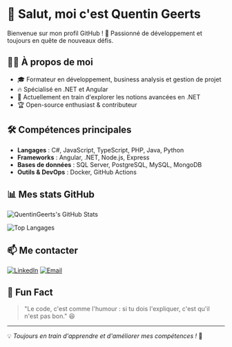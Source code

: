 # 👋 Salut, moi c'est Quentin Geerts

Bienvenue sur mon profil GitHub ! 🚀 Passionné de développement et toujours en quête de nouveaux défis.

## 👨‍💻 À propos de moi
- 🎓 Formateur en développement, business analysis et gestion de projet
- 🔥 Spécialisé en .NET et Angular
- 🎯 Actuellement en train d'explorer les notions avancées en .NET
- 🏆 Open-source enthusiast & contributeur

## 🛠️ Compétences principales
- **Langages** : C#, JavaScript, TypeScript, PHP, Java, Python
- **Frameworks** : Angular, .NET, Node.js, Express
- **Bases de données** : SQL Server, PostgreSQL, MySQL, MongoDB
- **Outils & DevOps** : Docker, GitHub Actions

## 📊 Mes stats GitHub
![QuentinGeerts's GitHub Stats](https://github-readme-stats.vercel.app/api?username=QuentinGeerts&show_icons=true&theme=radical)

![Top Langages](https://github-readme-stats.vercel.app/api/top-langs/?username=QuentinGeerts&layout=compact&theme=radical)

## 📫 Me contacter
[![LinkedIn](https://img.shields.io/badge/LinkedIn-geerts-quentin-blue?style=flat&logo=linkedin)](https://www.linkedin.com/in/geerts-quentin/)
[![Email](https://img.shields.io/badge/gmail-quentin.geerts@bstorm.be-red?style=flat&logo=gmail)](https://twitter.com/QuentinGeerts)

## 🎯 Fun Fact
> "Le code, c'est comme l'humour : si tu dois l'expliquer, c'est qu'il n'est pas bon." 😆

---
💡 *Toujours en train d'apprendre et d'améliorer mes compétences !* 🚀
